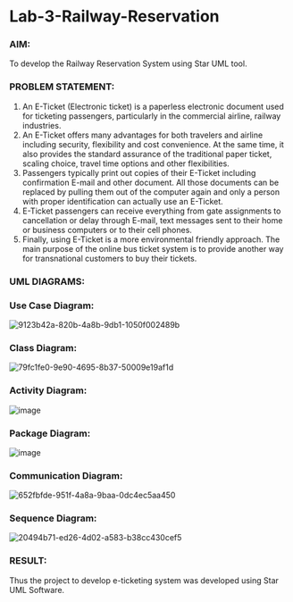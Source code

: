 # Lab-3-Railway-Reservation

### AIM:
To develop the Railway Reservation System using Star UML tool.
### PROBLEM STATEMENT:
1. An E-Ticket (Electronic ticket) is a paperless electronic document used for ticketing
passengers, particularly in the commercial airline, railway industries.
2. An E-Ticket offers many advantages for both travelers and airline including security,
flexibility and cost convenience. At the same time, it also provides the standard assurance of
the traditional paper ticket, scaling choice, travel time options and other flexibilities.
3. Passengers typically print out copies of their E-Ticket including confirmation E-mail
and other document. All those documents can be replaced by pulling them out of the computer
again and only a person with proper identification can actually use an E-Ticket.
4. E-Ticket passengers can receive everything from gate assignments to cancellation or
delay through E-mail, text messages sent to their home or business computers or to their cell
phones.
5. Finally, using E-Ticket is a more environmental friendly approach. The main purpose
of the online bus ticket system is to provide another way for transnational customers to buy
their tickets.
### UML DIAGRAMS:
### Use Case Diagram:
![9123b42a-820b-4a8b-9db1-1050f002489b](https://github.com/user-attachments/assets/0a68e1a7-1eb0-489e-85a5-0b804bc70777)

### Class Diagram:
![79fc1fe0-9e90-4695-8b37-50009e19af1d](https://github.com/user-attachments/assets/80416cee-11cd-4d35-9fb8-1242f7b7c682)

### Activity Diagram:
![image](https://github.com/Selvakumar525/Lab-3-Railway-Reservation/assets/120643262/cfb71ed7-78ad-4427-9b04-4d275409a816)

### Package Diagram:
![image](https://github.com/Selvakumar525/Lab-3-Railway-Reservation/assets/120643262/a2f8e4fd-56cd-43cd-a74b-8c09a5d16cb4)

### Communication Diagram:
![652fbfde-951f-4a8a-9baa-0dc4ec5aa450](https://github.com/user-attachments/assets/5d5c5a29-91da-4844-bde4-6ea164223dc9)

### Sequence Diagram:
![20494b71-ed26-4d02-a583-b38cc430cef5](https://github.com/user-attachments/assets/b61f1094-cb9d-4e74-a1d6-2fa4381049b2)

### RESULT:
Thus the project to develop e-ticketing system was developed using Star UML Software.
